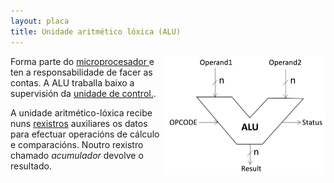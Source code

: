 ```yaml
---
layout: placa
title: Unidade aritmético lóxica (ALU)
---
```



<img style="float: right;" alt="unidade aritmético lóxica" src="/imaxes/alu.png" width="256px">


Forma parte do [microprocesador ]({{site.url}}/placa/02cpu) e ten a responsabilidade de facer as contas. A ALU traballa baixo a supervisión da [unidade de control.]({{site.url}}/placa/04UC).


A unidade aritmético-lóxica recibe nuns [rexistros]({{site.url}}/placa/10rexistros) auxiliares os datos para efectuar operacións de cálculo e comparacións. Noutro rexistro chamado *acumulador* devolve o resultado.
